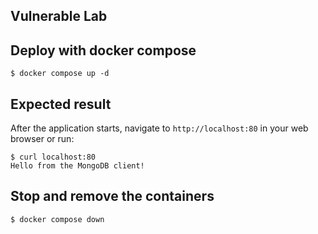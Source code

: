 ## Vulnerable Lab

## Deploy with docker compose

```
$ docker compose up -d
```

## Expected result

After the application starts, navigate to `http://localhost:80` in your web browser or run:

```
$ curl localhost:80
Hello from the MongoDB client!
```

## Stop and remove the containers
```
$ docker compose down
```
